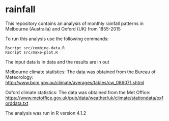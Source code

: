 # rainfall
This repository contains an analysis of monthly rainfall patterns in Melbourne (Australia) and Oxford (UK) from 1855-2015

To run this analysis use the following commands:

```
Rscript src/combine-data.R
Rscript src/make-plot.R

```

The input data is in data and the results are in out

Melbourne climate statistics:
The data was obtained from the Bureau of Meteorology:
http://www.bom.gov.au/climate/averages/tables/cw_086071.shtml

Oxford climate statistics:
The data was obtained from the Met Office:
https://www.metoffice.gov.uk/pub/data/weather/uk/climate/stationdata/oxforddata.txt

The analysis was run in R version 4.1.2
